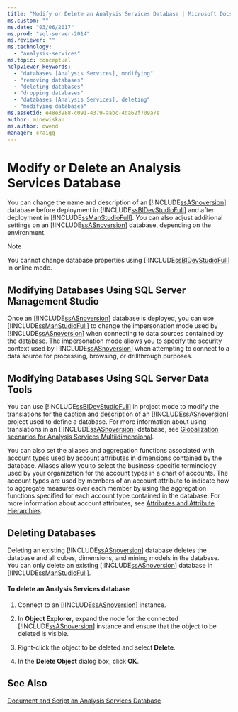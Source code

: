 ```yaml
---
title: "Modify or Delete an Analysis Services Database | Microsoft Docs"
ms.custom: ""
ms.date: "03/06/2017"
ms.prod: "sql-server-2014"
ms.reviewer: ""
ms.technology: 
  - "analysis-services"
ms.topic: conceptual
helpviewer_keywords: 
  - "databases [Analysis Services], modifying"
  - "removing databases"
  - "deleting databases"
  - "dropping databases"
  - "databases [Analysis Services], deleting"
  - "modifying databases"
ms.assetid: e48e3988-c091-4379-aabc-4da62f709a7e
author: minewiskan
ms.author: owend
manager: craigg
---
```

# Modify or Delete an Analysis Services Database
  You can change the name and description of an [!INCLUDE[ssASnoversion](../../includes/ssasnoversion-md.md)] database before deployment in [!INCLUDE[ssBIDevStudioFull](../../includes/ssbidevstudiofull-md.md)] and after deployment in [!INCLUDE[ssManStudioFull](../../includes/ssmanstudiofull-md.md)]. You can also adjust additional settings on an [!INCLUDE[ssASnoversion](../../includes/ssasnoversion-md.md)] database, depending on the environment.  
  
> [!NOTE]  
>  You cannot change database properties using [!INCLUDE[ssBIDevStudioFull](../../includes/ssbidevstudiofull-md.md)] in online mode.  
  
## Modifying Databases Using SQL Server Management Studio  
 Once an [!INCLUDE[ssASnoversion](../../includes/ssasnoversion-md.md)] database is deployed, you can use [!INCLUDE[ssManStudioFull](../../includes/ssmanstudiofull-md.md)] to change the impersonation mode used by [!INCLUDE[ssASnoversion](../../includes/ssasnoversion-md.md)] when connecting to data sources contained by the database. The impersonation mode allows you to specify the security context used by [!INCLUDE[ssASnoversion](../../includes/ssasnoversion-md.md)] when attempting to connect to a data source for processing, browsing, or drillthrough purposes.  
  
## Modifying Databases Using SQL Server Data Tools  
 You can use [!INCLUDE[ssBIDevStudioFull](../../includes/ssbidevstudiofull-md.md)] in project mode to modify the translations for the caption and description of an [!INCLUDE[ssASnoversion](../../includes/ssasnoversion-md.md)] project used to define a database. For more information about using translations in an [!INCLUDE[ssASnoversion](../../includes/ssasnoversion-md.md)] database, see [Globalization scenarios for Analysis Services Multiidimensional](../globalization-scenarios-for-analysis-services-multiidimensional.md).  
  
 You can also set the aliases and aggregation functions associated with account types used by account attributes in dimensions contained by the database. Aliases allow you to select the business-specific terminology used by your organization for the account types in a chart of accounts. The account types are used by members of an account attribute to indicate how to aggregate measures over each member by using the aggregation functions specified for each account type contained in the database. For more information about account attributes, see [Attributes and Attribute Hierarchies](../multidimensional-models-olap-logical-dimension-objects/attributes-and-attribute-hierarchies.md).  
  
## Deleting Databases  
 Deleting an existing [!INCLUDE[ssASnoversion](../../includes/ssasnoversion-md.md)] database deletes the database and all cubes, dimensions, and mining models in the database. You can only delete an existing [!INCLUDE[ssASnoversion](../../includes/ssasnoversion-md.md)] database in [!INCLUDE[ssManStudioFull](../../includes/ssmanstudiofull-md.md)].  
  
#### To delete an Analysis Services database  
  
1.  Connect to an [!INCLUDE[ssASnoversion](../../includes/ssasnoversion-md.md)] instance.  
  
2.  In **Object Explorer**, expand the node for the connected [!INCLUDE[ssASnoversion](../../includes/ssasnoversion-md.md)] instance and ensure that the object to be deleted is visible.  
  
3.  Right-click the object to be deleted and select **Delete**.  
  
4.  In the **Delete Object** dialog box, click **OK**.  
  
## See Also  
 [Document and Script an Analysis Services Database](document-and-script-an-analysis-services-database.md)  
  
  

